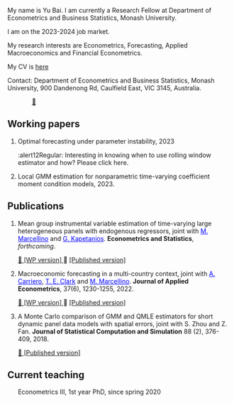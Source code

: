My name is Yu Bai. I am currently a Research Fellow at Department of Econometrics and Business Statistics, Monash University. 

I am on the 2023-2024 job market.

My research interests are Econometrics, Forecasting, Applied Macroeconomics and Financial Econometrics.

My CV is [here](https://github.com/yubai90/yubai90.github.io/blob/main/C.V.%20Bai_2023.pdf)

Contact: Department of Econometrics and Business Statistics, Monash University, 900 Dandenong Rd, Caulfield East, VIC 3145, Australia.
         
&nbsp;   &nbsp;   &nbsp;   &nbsp;   &nbsp;   &nbsp;    &nbsp;   <a href="mailto:yu.bai1@monash.edu"> :e-mail:</a>


## Working papers
      
1.  Optimal forecasting under parameter instability, 2023


     :alert12Regular: Interesting in knowing when to use rolling window estimator and how? Please click here.

   
2.  Local GMM estimation for nonparametric time-varying coefficient moment condition models, 2023.

## Publications
1.  Mean group instrumental variable estimation of time-varying large heterogeneous panels with endogenous regressors, joint with <a href="https://didattica.unibocconi.eu/mypage/index.php?IdUte=49257&cognome=MARCELLINO&nome=MASSIMILIANO&urlBackMy=" style="color: blue"> M. Marcellino</a> and <a href="https://www.kcl.ac.uk/people/george-kapetanios" style="color: blue"> G. Kapetanios</a>. **Econometrics and Statistics**, *forthcoming*.

      <a href="papers/wp13-2023.pdf"> :arrow_down_small: [WP version] </a> 
      :arrow_down_small: [[Published version]](https://www.sciencedirect.com/science/article/pii/S2452306223000412) 

2.  Macroeconomic forecasting in a multi-country context, joint with <a href="https://www.qmul.ac.uk/sef/staff/andreacarriero.html/" style="color: blue"> A. Carriero</a>, <a href="https://www.clevelandfed.org/our-research/economists/todd-e-clark.aspx" style="color: blue"> T. E. Clark</a> and <a href="https://didattica.unibocconi.eu/mypage/index.php?IdUte=49257&cognome=MARCELLINO&nome=MASSIMILIANO&urlBackMy=" style="color: blue"> M. Marcellino</a>.  **Journal of Applied Econometrics**, 37(6), 1230-1255, 2022.

      <a href="papers/wp2202.pdf"> :arrow_down_small: [WP version] </a>
      :arrow_down_small: [[Published version]](https://onlinelibrary.wiley.com/doi/full/10.1002/jae.2923) 

      
3.  A Monte Carlo comparison of GMM and QMLE estimators for short dynamic panel data models with spatial errors, joint with S. Zhou and Z. Fan. **Journal of Statistical Computation and Simulation** 88 (2), 376-409, 2018.

      <a href="papers/2018-JSCS-SDPM.pdf"> :arrow_down_small: [Published version] </a>


   
## Current teaching

&nbsp;   &nbsp;   &nbsp;   Econometrics III, 1st year PhD, since spring 2020
